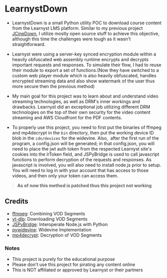 # LearnystDown
 
- LearnystDown is a small Python utility POC to download course content from the Learnyst LMS platform. Similar to my previous project [JCineDown](https://github.com/iamtarachand/JCineDown), I utilize mostly open source stuff to achieve this objective, although this time the challenges were tough as it wasn't straightforward.

- Learnyst were using a server-key synced encryption module within a heavily obfuscated web assembly runtime encrypts and decrypts important requests and responses. To simulate their flow, I had to reuse their module to export a set of functions.(Now they have switched to a custom web player module which is also heavily obfuscated, handles encrypted streaming data and also show watermark of the user thus more secure then the previous method)

- My main goal for this project was to learn about and understand video streaming technologies, as well as DRM's inner workings and drawbacks. Learnyst did an exceptional job utilizing different DRM technologies on the top of their own security for the video content streaming and AWS Cloudfront for the PDF contents.

- To properly use this project, you need to first put the binaries of ffmpeg and mp4decrypt in the `bin` directory, then put the working device ID blob in the `cdn/devices` for the widevine. Also,  after the first run of the program, a config.json will be generated; in that config.json, you will need to place the jwt auth token from the respected Learnyst site's cookies into the lrToken field, and JSPyBridge is used to call javascript functions to perform decryption of the requests and responses. As javascript is involved, you will also need to install node.js prior to setup. You will need to log in with your account that has access to those videos, and then only your token can access them.

> **As of now this method is patched thus this project not working**

## Credits
- [ffmpeg](https://ffmpeg.org/): Combining VOD Segments
- [yt-dlp](https://github.com/yt-dlp/yt-dlp): Downloading VOD Segments
- [JSPyBridge](https://pypi.org/project/javascript/): Interoperate Node.js with Python
- [pywidevine](https://github.com/devine-dl/pywidevine): Widevine Implementation
- [mp4decrypt](https://www.bento4.com/documentation/mp4decrypt/): Decryption of VOD Segments

### Notes
- This project is purely for the educational purpose
- Please don't use this project for pirating any content online
- This is NOT affiliated or approved by Learnyst or their partners
